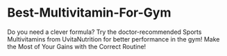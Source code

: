# Best-Multivitamin-For-Gym
 Do you need a clever formula?  Try the doctor-recommended Sports Multivitamins from UvitaNutrition for better performance in the gym!    Make the Most of Your Gains with the Correct Routine! 
